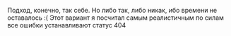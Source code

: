 Подход, конечно, так себе. Но либо так, либо никак, ибо времени не оставалось :( Этот вариант я посчитал самым реалистичным по силам
все ошибки устанавливают статус 404